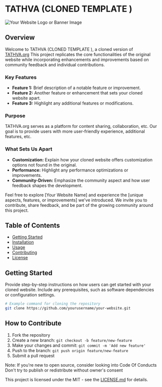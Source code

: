# TATHVA (CLONED TEMPLATE )

![Your Website Logo or Banner Image](https://tathva.org/_next/static/media/tathvaLogo.91ecfd93.svg)



## Overview

Welcome to TATHVA (CLONED TEMPLATE ), a cloned version of [TATHVA.org](https://tathva.org/) This project replicates the core functionalities of the original website while incorporating enhancements and improvements based on community feedback and individual contributions.


### Key Features

- **Feature 1:** Brief description of a notable feature or improvement.
- **Feature 2:** Another feature or enhancement that sets your cloned website apart.
- **Feature 3:** Highlight any additional features or modifications.

### Purpose

TATHVA.org serves as a platform for content sharing, collaboration, etc. Our goal is to provide users with more user-friendly experience, additional features, etc.

### What Sets Us Apart

- **Customization:** Explain how your cloned website offers customization options not found in the original.
- **Performance:** Highlight any performance optimizations or improvements.
- **Community-Driven:** Emphasize the community aspect and how user feedback shapes the development.

Feel free to explore [Your Website Name] and experience the [unique aspects, features, or improvements] we've introduced. We invite you to contribute, share feedback, and be part of the growing community around this project.


## Table of Contents

- [Getting Started](#getting-started)
- [Installation](#installation)
- [Usage](#usage)
- [Contributing](#contributing)
- [License](#license)

## Getting Started

Provide step-by-step instructions on how users can get started with your cloned website. Include any prerequisites, such as software dependencies or configuration settings.

```bash
# Example command for cloning the repository
git clone https://github.com/yourusername/your-website.git

```

## How to Contribute

1. Fork the repository
2. Create a new branch: `git checkout -b feature/new-feature`
3. Make your changes and commit: `git commit -m 'Add new feature'`
4. Push to the branch: `git push origin feature/new-feature`
5. Submit a pull request

Note: If you're new to open source, consider looking into Code Of Conducts Don't try to publish or redistribute without owner's consent



This project is licensed under the MIT - see the [LICENSE.md](https://tathva.org/)  for details.
